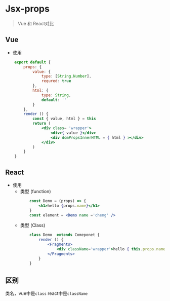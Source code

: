 <!--
 * @Description: Jsx
 * @Author: shingli
 * @Date: 2019-06-06 23:28:04
 * @LastEditTime: 2019-09-08 09:23:35
 * @LastEditors: Please set LastEditors
 -->
# Jsx-props

>Vue 和 React对比

## Vue

+ 使用

```jsx
    export default {
        props: {
            value: {
                type: [String,Number],
                requred: true
            },
            html: {
                type: String,
                default: ''
            }
        },
        render () {
            const { value, html } = this
            return (
                <div class= 'wrapper'>
                    <div>{ value }</div>
                    <div domPropsInnerHTML = { html } ></div>
                </div>
            )
        }
    }
```

## React

+ 使用
    + 类型 (function)
        ```jsx
            const Demo = (props) => {
                <h1>hello {props.name}</h1>
            }
            const element = <Demo name ='cheng' />
        ```
    + 类型 (Class)
        ```jsx
            class Demo  extends Comeponet {
                render () {
                    <Fragments>
                        <div className='wrapper'>hello { this.props.name }</div>
                    </Fragments>
                }
            }
        ```

## 区别

类名，vue中是`class` react中是`className`
